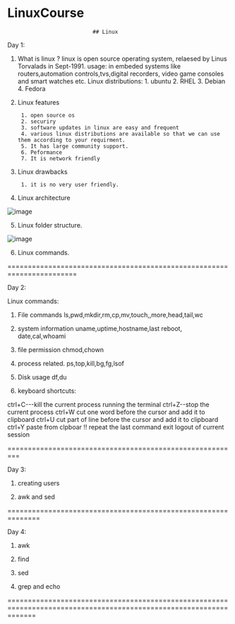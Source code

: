# LinuxCourse

                               ## Linux
				 
Day 1:

1. What is linux ?
    linux is open source operating system,
	relaesed by Linus Torvalads in Sept-1991.
	usage:
	     in embeded systems like routers,automation controls,tvs,digital recorders, video game consoles
		 and smart watches etc.
	Linux distributions:
	       1. ubuntu
		   2. RHEL
		   3. Debian
		   4. Fedora
		 
		 
		 

2. Linux features 

        1. open source os
		2. securiry
		3. software updates in linux are easy and frequent
		4. various linux distributions are available so that we can use them according to your requirment.
		5. It has large community support.
		6. Peformance 
		7. It is network friendly
		

3. Linux drawbacks 

        1. it is no very user friendly.


4. Linux architecture

![image](https://user-images.githubusercontent.com/20027119/115021940-473a6300-9eda-11eb-8b57-a881226abf16.png)

       

5. Linux folder structure.
       
![image](https://user-images.githubusercontent.com/20027119/115022007-646f3180-9eda-11eb-8168-8cd5f4855c3d.png)


6. Linux commands.

=======================================================================

Day 2:

Linux commands:

1. File commands
     ls,pwd,mkdir,rm,cp,mv,touch,,more,head,tail,wc
	 
2. system information
    uname,uptime,hostname,last reboot, date,cal,whoami
	
3. file permission
    chmod,chown	
4. process related.
    ps,top,kill,bg,fg,lsof
5. Disk usage
   df,du
6. keyboard shortcuts:

  ctrl+C---kill the current process running the terminal
  ctrl+Z--stop the current process
  ctrl+W  cut one word before the cursor and add it to clipboard
  ctrl+U  cut part of line before the cursor and add it to clipboard
  ctrl+Y paste from clpboar
  !! repeat the last command
  exit logout of current session

=========================================================


Day 3:

1. creating users

2. awk and sed

==============================================================

Day 4:

1. awk

2. find

3. sed

4. grep and echo

===================================================================================================================


